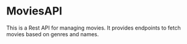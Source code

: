 # MoviesAPI
This is a Rest API for managing movies. It provides endpoints to fetch movies based on genres and names.
